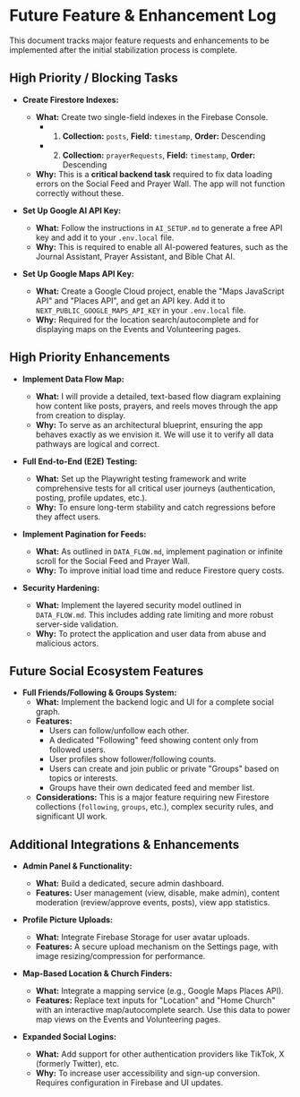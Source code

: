 
# Future Feature & Enhancement Log

This document tracks major feature requests and enhancements to be implemented after the initial stabilization process is complete.

## High Priority / Blocking Tasks

- **Create Firestore Indexes:**
  - **What:** Create two single-field indexes in the Firebase Console.
    - 1. **Collection:** `posts`, **Field:** `timestamp`, **Order:** Descending
    - 2. **Collection:** `prayerRequests`, **Field:** `timestamp`, **Order:** Descending
  - **Why:** This is a **critical backend task** required to fix data loading errors on the Social Feed and Prayer Wall. The app will not function correctly without these.

- **Set Up Google AI API Key:**
  - **What:** Follow the instructions in `AI_SETUP.md` to generate a free API key and add it to your `.env.local` file.
  - **Why:** This is required to enable all AI-powered features, such as the Journal Assistant, Prayer Assistant, and Bible Chat AI.

- **Set Up Google Maps API Key:**
  - **What:** Create a Google Cloud project, enable the "Maps JavaScript API" and "Places API", and get an API key. Add it to `NEXT_PUBLIC_GOOGLE_MAPS_API_KEY` in your `.env.local` file.
  - **Why:** Required for the location search/autocomplete and for displaying maps on the Events and Volunteering pages.

## High Priority Enhancements

- **Implement Data Flow Map:**
  - **What:** I will provide a detailed, text-based flow diagram explaining how content like posts, prayers, and reels moves through the app from creation to display.
  - **Why:** To serve as an architectural blueprint, ensuring the app behaves exactly as we envision it. We will use it to verify all data pathways are logical and correct.

- **Full End-to-End (E2E) Testing:**
  - **What:** Set up the Playwright testing framework and write comprehensive tests for all critical user journeys (authentication, posting, profile updates, etc.).
  - **Why:** To ensure long-term stability and catch regressions before they affect users.

- **Implement Pagination for Feeds:**
  - **What:** As outlined in `DATA_FLOW.md`, implement pagination or infinite scroll for the Social Feed and Prayer Wall.
  - **Why:** To improve initial load time and reduce Firestore query costs.

- **Security Hardening:**
  - **What:** Implement the layered security model outlined in `DATA_FLOW.md`. This includes adding rate limiting and more robust server-side validation.
  - **Why:** To protect the application and user data from abuse and malicious actors.

## Future Social Ecosystem Features

- **Full Friends/Following & Groups System:**
  - **What:** Implement the backend logic and UI for a complete social graph.
  - **Features:**
    - Users can follow/unfollow each other.
    - A dedicated "Following" feed showing content only from followed users.
    - User profiles show follower/following counts.
    - Users can create and join public or private "Groups" based on topics or interests.
    - Groups have their own dedicated feed and member list.
  - **Considerations:** This is a major feature requiring new Firestore collections (`following`, `groups`, etc.), complex security rules, and significant UI work.

## Additional Integrations & Enhancements

- **Admin Panel & Functionality:**
  - **What:** Build a dedicated, secure admin dashboard.
  - **Features:** User management (view, disable, make admin), content moderation (review/approve events, posts), view app statistics.

- **Profile Picture Uploads:**
  - **What:** Integrate Firebase Storage for user avatar uploads.
  - **Features:** A secure upload mechanism on the Settings page, with image resizing/compression for performance.

- **Map-Based Location & Church Finders:**
  - **What:** Integrate a mapping service (e.g., Google Maps Places API).
  - **Features:** Replace text inputs for "Location" and "Home Church" with an interactive map/autocomplete search. Use this data to power map views on the Events and Volunteering pages.

- **Expanded Social Logins:**
  - **What:** Add support for other authentication providers like TikTok, X (formerly Twitter), etc.
  - **Why:** To increase user accessibility and sign-up conversion. Requires configuration in Firebase and UI updates.
